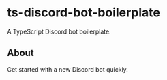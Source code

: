 # ts-discord-bot-boilerplate

A TypeScript Discord bot boilerplate.

## About

Get started with a new Discord bot quickly.
